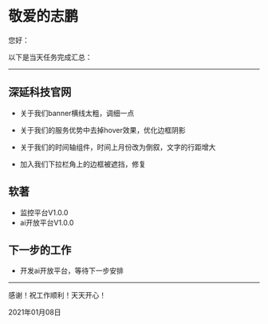 <!--
 * @Author: your name
 * @Date: 2021-01-08 10:29:20
 * @LastEditTime: 2021-01-08 19:25:50
 * @LastEditors: Please set LastEditors
 * @Description: In User Settings Edit
 * @FilePath: \Front-end-Learning\simon工作汇报\202101\20210108日报.md
-->

# 敬爱的志鹏

您好：

以下是当天任务完成汇总：

---

## 深延科技官网

- 关于我们banner横线太粗，调细一点

- 关于我们的服务优势中去掉hover效果，优化边框阴影

- 关于我们的时间轴组件，时间上月份改为倒叙，文字的行距增大

- 加入我们下拉栏角上的边框被遮挡，修复

## 软著

- 监控平台V1.0.0
- ai开放平台V1.0.0

## 下一步的工作

- 开发ai开放平台，等待下一步安排

---
感谢！祝工作顺利！天天开心！

2021年01月08日

